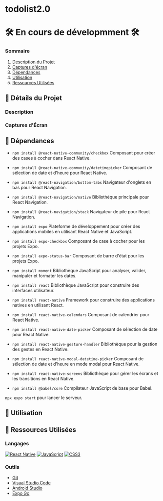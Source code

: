 # todolist2.0

# 🛠 En cours de dévelopmment 🛠

### Sommaire

1. [Description du Projet](#description)
2. [Captures d'écran](#captures-décran)
3. [Dépendances](#Dépendances)
4. [Utilisation](#Utilisation)
5. [Ressources Utilisées](#langages)

## 📌 Détails du Projet

### Description

### Captures d'Écran

## 📌 Dépendances

- <code>npm install @react-native-community/checkbox</code> Composant pour créer des cases à cocher dans React Native.
    
- <code>npm install @react-native-community/datetimepicker</code> Composant de sélection de date et d'heure pour React Native.

- <code>npm install @react-navigation/bottom-tabs</code> Navigateur d'onglets en bas pour React Navigation.

- <code>npm install @react-navigation/native</code> Bibliothèque principale pour React Navigation.
    
- <code>npm install @react-navigation/stack</code> Navigateur de pile pour React Navigation.

- <code>npm install expo</code> Plateforme de développement pour créer des applications mobiles en utilisant React Native et JavaScript.

- <code>npm install expo-checkbox</code> Composant de case à cocher pour les projets Expo.

- <code>npm install expo-status-bar</code> Composant de barre d'état pour les projets Expo.

- <code>npm install moment</code> Bibliothèque JavaScript pour analyser, valider, manipuler et formater les dates.

-  <code>npm install react</code> Bibliothèque JavaScript pour construire des interfaces utilisateur.

- <code>npm install react-native</code> Framework pour construire des applications natives en utilisant React.

- <code>npm install react-native-calendars</code> Composant de calendrier pour React Native.

- <code>npm install react-native-date-picker</code> Composant de sélection de date pour React Native.

- <code>npm install react-native-gesture-handler</code> Bibliothèque pour la gestion des gestes en React Native.

- <code>npm install react-native-modal-datetime-picker</code> Composant de sélection de date et d'heure en mode modal pour React Native.

- <code>npm install react-native-screens</code> Bibliothèque pour gérer les écrans et les transitions en React Native.

- <code>npm install @babel/core</code> Compilateur JavaScript de base pour Babel.

<code>npx expo start</code> pour lancer le serveur.

## 📌 Utilisation

## 📌 Ressources Utilisées

### Langages

[![React Native](https://img.shields.io/badge/React_Native-%2361DAFB.svg?style=flat-square&logo=react&logoColor=white)](https://reactnative.dev/)
[![JavaScript](https://img.shields.io/badge/JavaScript-%23F7DF1E.svg?style=flat-square&logo=javascript&logoColor=black)](https://www.javascript.com/)
[![CSS3](https://img.shields.io/badge/CSS3-%231572B6.svg?style=flat-square&logo=css3&logoColor=white)](https://www.w3.org/Style/CSS/)

### Outils

- [Git](https://git-scm.com/)
- [Visual Studio Code](https://code.visualstudio.com/)
- [Android Studio](https://developer.android.com/studio?hl=fr)
- [Expo Go](https://expo.dev/go) 



